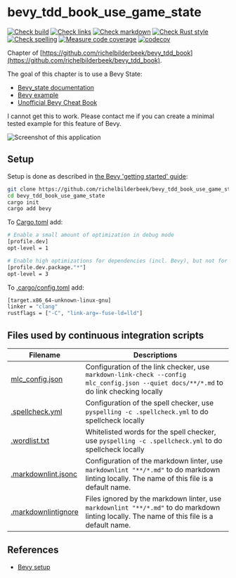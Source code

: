 # bevy_tdd_book_use_game_state

[![Check build](https://github.com/richelbilderbeek/bevy_tdd_book_use_game_state/actions/workflows/check_build.yaml/badge.svg?branch=master)](https://github.com/richelbilderbeek/bevy_tdd_book_use_game_state/actions/workflows/check_build.yaml)
[![Check links](https://github.com/richelbilderbeek/bevy_tdd_book_use_game_state/actions/workflows/check_links.yaml/badge.svg?branch=master)](https://github.com/richelbilderbeek/bevy_tdd_book_use_game_state/actions/workflows/check_links.yaml)
[![Check markdown](https://github.com/richelbilderbeek/bevy_tdd_book_use_game_state/actions/workflows/check_markdown.yaml/badge.svg?branch=master)](https://github.com/richelbilderbeek/bevy_tdd_book_use_game_state/actions/workflows/check_markdown.yaml)
[![Check Rust style](https://github.com/richelbilderbeek/bevy_tdd_book_use_game_state/actions/workflows/check_rust_style.yaml/badge.svg?branch=master)](https://github.com/richelbilderbeek/bevy_tdd_book_use_game_state/actions/workflows/check_rust_style.yaml)
[![Check spelling](https://github.com/richelbilderbeek/bevy_tdd_book_use_game_state/actions/workflows/check_spelling.yaml/badge.svg?branch=master)](https://github.com/richelbilderbeek/bevy_tdd_book_use_game_state/actions/workflows/check_spelling.yaml)
[![Measure code coverage](https://github.com/richelbilderbeek/bevy_tdd_book_use_game_state/actions/workflows/measure_codecov.yaml/badge.svg?branch=master)](https://github.com/richelbilderbeek/bevy_tdd_book_use_game_state/actions/workflows/measure_codecov.yaml)
[![codecov](https://codecov.io/gh/richelbilderbeek/bevy_tdd_book_use_game_state/graph/badge.svg?token=XAVFZYDQKZ)](https://codecov.io/gh/richelbilderbeek/bevy_tdd_book_use_game_state)

Chapter of [https://github.com/richelbilderbeek/bevy_tdd_book](https://github.com/richelbilderbeek/bevy_tdd_book).

The goal of this chapter is to use a Bevy State:

- [Bevy_state documentation](https://github.com/bevyengine/bevy/tree/main/crates/bevy_state)
- [Bevy example](https://github.com/bevyengine/bevy/blob/main/examples/state/states.rs)
- [Unofficial Bevy Cheat Book](https://bevy-cheatbook.github.io/programming/states.html)

I cannot get this to work. Please contact me if you can create a minimal
tested example for this feature of Bevy.

![Screenshot of this application](add_text.png)

## Setup

Setup is done as described in [the Bevy 'getting started' guide](https://bevyengine.org/learn/quick-start/getting-started/setup/):

```bash
git clone https://github.com/richelbilderbeek/bevy_tdd_book_use_game_state
cd bevy_tdd_book_use_game_state
cargo init
cargo add bevy
```

To [Cargo.toml](Cargo.toml) add:

```bash
# Enable a small amount of optimization in debug mode
[profile.dev]
opt-level = 1

# Enable high optimizations for dependencies (incl. Bevy), but not for our code:
[profile.dev.package."*"]
opt-level = 3
```

To [.cargo/config.toml](.cargo/config.toml) add:

```bash
[target.x86_64-unknown-linux-gnu]
linker = "clang"
rustflags = ["-C", "link-arg=-fuse-ld=lld"]
```

## Files used by continuous integration scripts

Filename                                  |Descriptions
------------------------------------------|--------------------------------------------------------------------------------------------------------------------------------------
[mlc_config.json](mlc_config.json)        |Configuration of the link checker, use `markdown-link-check --config mlc_config.json --quiet docs/**/*.md` to do link checking locally
[.spellcheck.yml](.spellcheck.yml)        |Configuration of the spell checker, use `pyspelling -c .spellcheck.yml` to do spellcheck locally
[.wordlist.txt](.wordlist.txt)            |Whitelisted words for the spell checker, use `pyspelling -c .spellcheck.yml` to do spellcheck locally
[.markdownlint.jsonc](.markdownlint.jsonc)|Configuration of the markdown linter, use `markdownlint "**/*.md"` to do markdown linting locally. The name of this file is a default name.
[.markdownlintignore](.markdownlintignore)|Files ignored by the markdown linter, use `markdownlint "**/*.md"` to do markdown linting locally. The name of this file is a default name.

## References

- [Bevy setup](https://bevyengine.org/learn/quick-start/getting-started/setup/)
